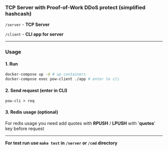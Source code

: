 ### **TCP Server with Proof-of-Work DDoS protect (simplified hashcash)**

```/server``` - **TCP Server** 

```/client``` - **CLI app for server**

____

### **Usage**

#### 1. Run
```bash
docker-compose up -d # up containers
docker-compose exec pow-client ./app # enter to cli
```

#### 2. Send request (enter in CLI)
```pow-cli > req```


#### 3. Redis usage (optional)

For redis usage you need add quotes with **RPUSH** / **LPUSH** with '**quotes**' key before request
______

**For test run use ```make test``` in ```/server``` or ```/cmd``` directory**
